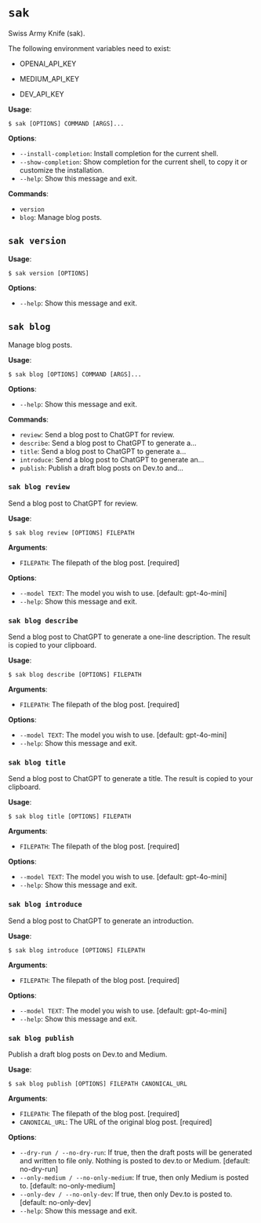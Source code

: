 # `sak`

Swiss Army Knife (sak).

The following environment variables need to exist:

- OPENAI_API_KEY

- MEDIUM_API_KEY

- DEV_API_KEY

**Usage**:

```console
$ sak [OPTIONS] COMMAND [ARGS]...
```

**Options**:

* `--install-completion`: Install completion for the current shell.
* `--show-completion`: Show completion for the current shell, to copy it or customize the installation.
* `--help`: Show this message and exit.

**Commands**:

* `version`
* `blog`: Manage blog posts.

## `sak version`

**Usage**:

```console
$ sak version [OPTIONS]
```

**Options**:

* `--help`: Show this message and exit.

## `sak blog`

Manage blog posts.

**Usage**:

```console
$ sak blog [OPTIONS] COMMAND [ARGS]...
```

**Options**:

* `--help`: Show this message and exit.

**Commands**:

* `review`: Send a blog post to ChatGPT for review.
* `describe`: Send a blog post to ChatGPT to generate a...
* `title`: Send a blog post to ChatGPT to generate a...
* `introduce`: Send a blog post to ChatGPT to generate an...
* `publish`: Publish a draft blog posts on Dev.to and...

### `sak blog review`

Send a blog post to ChatGPT for review.

**Usage**:

```console
$ sak blog review [OPTIONS] FILEPATH
```

**Arguments**:

* `FILEPATH`: The filepath of the blog post.  [required]

**Options**:

* `--model TEXT`: The model you wish to use.  [default: gpt-4o-mini]
* `--help`: Show this message and exit.

### `sak blog describe`

Send a blog post to ChatGPT to generate a one-line description. The result is copied to your clipboard.

**Usage**:

```console
$ sak blog describe [OPTIONS] FILEPATH
```

**Arguments**:

* `FILEPATH`: The filepath of the blog post.  [required]

**Options**:

* `--model TEXT`: The model you wish to use.  [default: gpt-4o-mini]
* `--help`: Show this message and exit.

### `sak blog title`

Send a blog post to ChatGPT to generate a title. The result is copied to your clipboard.

**Usage**:

```console
$ sak blog title [OPTIONS] FILEPATH
```

**Arguments**:

* `FILEPATH`: The filepath of the blog post.  [required]

**Options**:

* `--model TEXT`: The model you wish to use.  [default: gpt-4o-mini]
* `--help`: Show this message and exit.

### `sak blog introduce`

Send a blog post to ChatGPT to generate an introduction.

**Usage**:

```console
$ sak blog introduce [OPTIONS] FILEPATH
```

**Arguments**:

* `FILEPATH`: The filepath of the blog post.  [required]

**Options**:

* `--model TEXT`: The model you wish to use.  [default: gpt-4o-mini]
* `--help`: Show this message and exit.

### `sak blog publish`

Publish a draft blog posts on Dev.to and Medium.

**Usage**:

```console
$ sak blog publish [OPTIONS] FILEPATH CANONICAL_URL
```

**Arguments**:

* `FILEPATH`: The filepath of the blog post.  [required]
* `CANONICAL_URL`: The URL of the original blog post.  [required]

**Options**:

* `--dry-run / --no-dry-run`: If true, then the draft posts will be generated and written to file only. Nothing is posted to dev.to or Medium.  [default: no-dry-run]
* `--only-medium / --no-only-medium`: If true, then only Medium is posted to.  [default: no-only-medium]
* `--only-dev / --no-only-dev`: If true, then only Dev.to is posted to.  [default: no-only-dev]
* `--help`: Show this message and exit.
